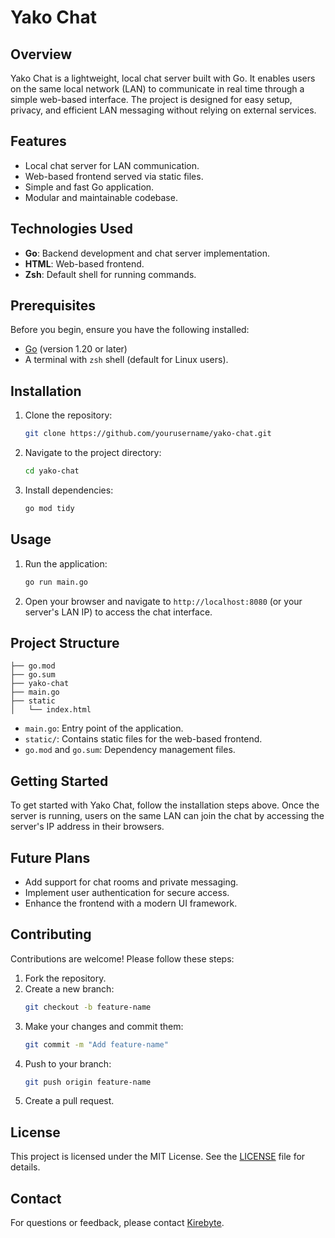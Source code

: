 # Yako Chat

## Overview
Yako Chat is a lightweight, local chat server built with Go. It enables users on the same local network (LAN) to communicate in real time through a simple web-based interface. The project is designed for easy setup, privacy, and efficient LAN messaging without relying on external services.

## Features
- Local chat server for LAN communication.
- Web-based frontend served via static files.
- Simple and fast Go application.
- Modular and maintainable codebase.

## Technologies Used
- **Go**: Backend development and chat server implementation.
- **HTML**: Web-based frontend.
- **Zsh**: Default shell for running commands.

## Prerequisites
Before you begin, ensure you have the following installed:
- [Go](https://golang.org/dl/) (version 1.20 or later)
- A terminal with `zsh` shell (default for Linux users).

## Installation
1. Clone the repository:
    ```zsh
    git clone https://github.com/yourusername/yako-chat.git
    ```
2. Navigate to the project directory:
    ```zsh
    cd yako-chat
    ```
3. Install dependencies:
    ```zsh
    go mod tidy
    ```

## Usage
1. Run the application:
    ```zsh
    go run main.go
    ```
2. Open your browser and navigate to `http://localhost:8080` (or your server's LAN IP) to access the chat interface.

## Project Structure
```
├── go.mod
├── go.sum
├── yako-chat
├── main.go
├── static
│   └── index.html
```
- `main.go`: Entry point of the application.
- `static/`: Contains static files for the web-based frontend.
- `go.mod` and `go.sum`: Dependency management files.

## Getting Started
To get started with Yako Chat, follow the installation steps above. Once the server is running, users on the same LAN can join the chat by accessing the server's IP address in their browsers.

## Future Plans
- Add support for chat rooms and private messaging.
- Implement user authentication for secure access.
- Enhance the frontend with a modern UI framework.

## Contributing
Contributions are welcome! Please follow these steps:
1. Fork the repository.
2. Create a new branch:
    ```zsh
    git checkout -b feature-name
    ```
3. Make your changes and commit them:
    ```zsh
    git commit -m "Add feature-name"
    ```
4. Push to your branch:
    ```zsh
    git push origin feature-name
    ```
5. Create a pull request.

## License
This project is licensed under the MIT License. See the [LICENSE](LICENSE) file for details.

## Contact
For questions or feedback, please contact [Kirebyte](mailto:me@kirebyte.dev).
